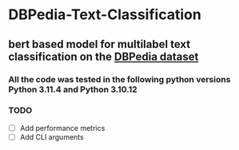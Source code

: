 # DBPedia-Text-Classification
## bert based model for multilabel text classification on the [DBPedia dataset](https://www.kaggle.com/datasets/danofer/dbpedia-classes)
### All the code was tested in the following python versions Python 3.11.4 and Python 3.10.12


### TODO
- [ ] Add performance metrics
- [ ] Add CLI arguments
